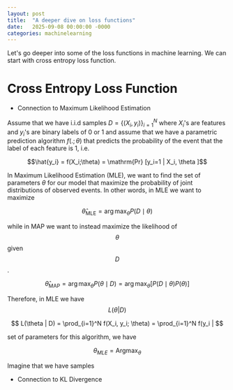 ```yaml
---
layout: post
title:  "A deeper dive on loss functions"
date:   2025-09-08 00:00:00 -0000
categories: machinelearning
---
```


Let's go deeper into some of the loss functions in machine learning. We can start with cross entropy loss function. 

# Cross Entropy Loss Function

- Connection to Maximum Likelihood Estimation

Assume that we have i.i.d samples $D = \{(X_i, y_i)\}_{i=1}^N$ where $X_i$'s are features and $y_i$'s are binary labels of 0 or 1 and assume that we have a parametric prediction algorithm $f(.;\theta)$ that predicts the probability of the event that the label of each feature is 1, i.e. 

$$\hat{y_i} = f(X_i;\theta) = \mathrm{Pr} [y_i=1 | X_i, \theta ]$$

 In Maximum Likelihood Estimation (MLE), we want to find the set of parameters $\theta$ for our model that maximize the probability of joint distributions of observed events. In other words, in MLE we want to maximize 

$$
\hat{\theta}_{\text{MLE}} = \arg\max_\theta P(D \mid \theta)
$$

while in MAP we want to instead maximize the likelihood of $$\theta$$ given $$D$$.

$$
  \hat{\theta}_{\text{MAP}} = \arg\max_\theta P(\theta \mid D) = \arg\max_\theta \big[ P(D \mid \theta) P(\theta) \big]
$$


 Therefore, in MLE we have  
$$L(\theta | D)$$ 


$$
L(\theta | D) = \prod_{i=1}^N f(X_i, y_i; \theta) = \prod_{i=1}^N f(y_i | 
$$ 

set of parameters for this algorithm, we have

$$
\theta_{MLE} = \mathrm{Argmax}_{\theta} 
$$

Imagine that we have samples

- Connection to KL Divergence
